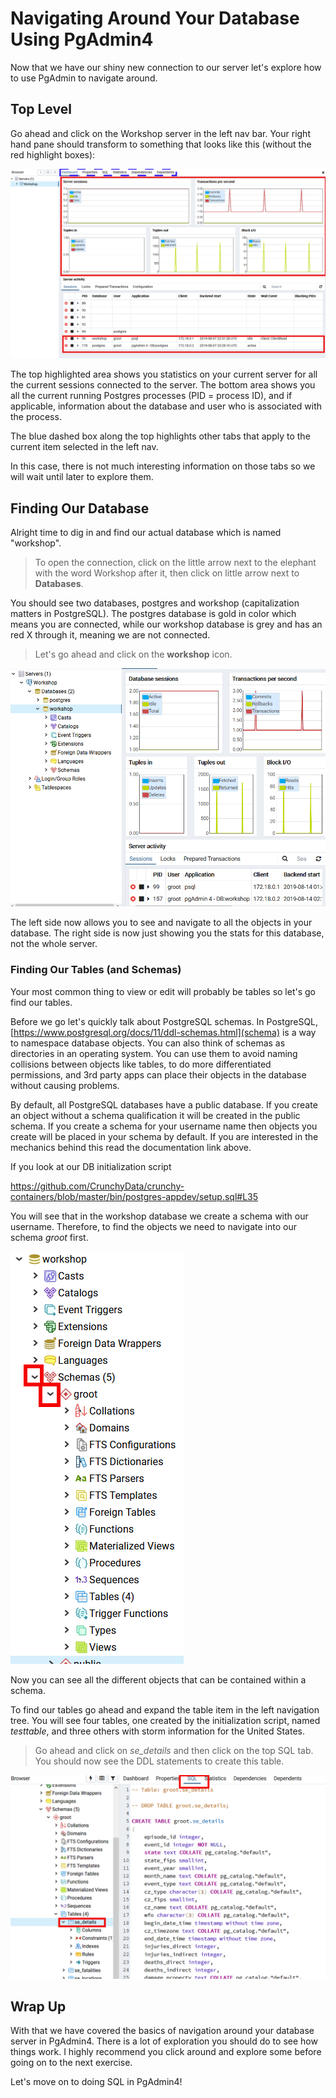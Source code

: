 # Navigating Around Your Database Using PgAdmin4

Now that we have our shiny new connection to our server let's explore how to use PgAdmin to navigate around.

## Top Level

Go ahead and click on the Workshop server in the left nav bar. Your right hand pane should transform to something that looks 
like this (without the red highlight boxes):

![Top Level View](./assets/02-top-level.png)

The top highlighted area shows you statistics on your current server for all the current sessions connected to the server. 
The bottom area shows you all the current running Postgres processes (PID = process ID), and if applicable, information 
about the database and user who is associated with the process.

The blue dashed box along the top highlights other tabs that apply to the current item selected in the left nav. 

In this case, there is not much interesting information on those tabs so we will wait until later to explore them.    

## Finding Our Database

Alright time to dig in and find our actual database which is named "workshop". 

>To open the connection, click on the little arrow next to the elephant with the word Workshop after it, then click on little arrow next to **Databases**. 

You should see two databases, postgres and workshop (capitalization matters in PostgreSQL). The postgres database is gold in color which means you are connected, while our workshop database is grey and has an red X through it, meaning we are not connected. 

 > Let's go ahead and click on the **workshop** icon. 
 
![Top Level View](./assets/02-db-top.png)

The left side now allows you to see and navigate to all the objects in your database. The right side is now just showing you the stats 
for this database, not the whole server. 

### Finding Our Tables (and Schemas)

Your most common thing to view or edit will probably be tables so let's go find our tables. 

Before we go let's quickly talk about PostgreSQL schemas. In PostgreSQL, [https://www.postgresql.org/docs/11/ddl-schemas.html](schema) is a way to namespace 
database objects. You can also think of schemas as directories in an operating system. You can use them to avoid naming collisions
between objects like tables, to do more differentiated permissions, and 3rd party apps can place their objects in the database 
without causing problems.

By default, all PostgreSQL databases have a public database. If you create an object without a schema qualification it will be 
 created in the public schema. If you create a schema for your username name then objects you create will be placed in your 
 schema by default.  If you are interested in the mechanics behind this read the documentation link above. 
 
 If you look at our DB initialization script
 
 https://github.com/CrunchyData/crunchy-containers/blob/master/bin/postgres-appdev/setup.sql#L35
 
 You will see that in the workshop database we create a schema with our username. Therefore, to find the objects we need 
 to navigate into our schema _groot_ first.
 
 ![Top Level View](./assets/02-groot-schema.png)
 
 Now you can see all the different objects that can be contained within a schema. 
 
 To find our tables go ahead and expand the table item in the left navigation tree. You will see four tables, one created 
 by the initialization script, named _testtable_, and three others with storm information for the United States. 
 
 > Go ahead and click on _se_details_ and then click on the top SQL tab. You should now see the DDL statements to create this table.
 
![Top Level View](./assets/02-se-table.png)
 

## Wrap Up

With that we have covered the basics of navigation around your database server in PgAdmin4. There is a lot of exploration 
you should do to see how things work. I highly recommend you click around and explore some before going on to the next 
exercise. 

Let's move on to doing SQL in PgAdmin4!

